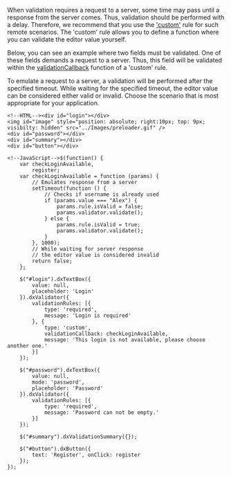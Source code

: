 When validation requires a request to a server, some time may pass until a response from the server comes. Thus, validation should be performed with a delay. Therefore, we recommend that you use the ['custom'](/api-reference/10%20UI%20Widgets/dxValidator/8%20Validation%20Rules/CustomRule '/Documentation/ApiReference/UI_Widgets/dxValidator/Validation_Rules/CustomRule/') rule for such remote scenarios. The 'custom' rule allows you to define a function where you can validate the editor value yourself.

Below, you can see an example where two fields must be validated. One of these fields demands a request to a server. Thus, this field will be validated within the [validationCallback](/api-reference/10%20UI%20Widgets/dxValidator/8%20Validation%20Rules/CustomRule/validationCallback.md '/Documentation/ApiReference/UI_Widgets/dxValidator/Validation_Rules/CustomRule/#validationCallback') function of a 'custom' rule.

To emulate a request to a server, a validation will be performed after the specified timeout. While waiting for the specified timeout, the editor value can be considered either valid or invalid. Choose the scenario that is most appropriate for your application.

    <!--HTML--><div id="login"></div>
    <img id="image" style="position: absolute; right:10px; top: 9px; visibilty: hidden" src="../Images/preloader.gif" />
    <div id="password"></div>
    <div id="summary"></div>
    <div id="button"></div>

    <!--JavaScript-->$(function() {
        var checkLoginAvailable,
            register;
        var checkLoginAvailable = function (params) {
            // Emulates response from a server
            setTimeout(function () {
                // Checks if username is already used
                if (params.value === "Alex") {
                    params.rule.isValid = false;
                    params.validator.validate();
                } else {
                    params.rule.isValid = true;
                    params.validator.validate();
                }
            }, 1000);
            // While waiting for server response 
            // the editor value is considered invalid 
            return false;
        };

        $("#login").dxTextBox({
            value: null,
            placeholder: 'Login'
        }).dxValidator({
            validationRules: [{
                type: 'required',
                message: 'Login is required'
            }, {
                type: 'custom',
                validationCallback: checkLoginAvailable,
                message: 'This login is not available, please choose another one.'
            }]
        });

        $("#password").dxTextBox({
            value: null,
            mode: 'password',
            placeholder: 'Password'
        }).dxValidator({
            validationRules: [{
                type: 'required',
                message: 'Password can not be empty.'
            }]
        });

        $("#summary").dxValidationSummary({});

        $("#button").dxButton({
            text: 'Register', onClick: register
        });        
    });